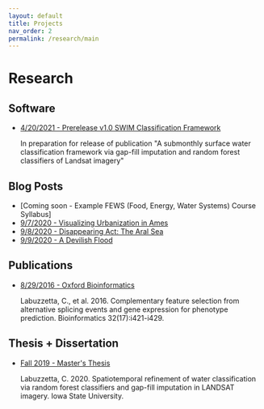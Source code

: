 ```yaml
---
layout: default
title: Projects
nav_order: 2
permalink: /research/main
---
```


Research
==========

Software
----------
* [4/20/2021 - Prerelease v1.0 SWIM Classification Framework](https://github.com/labuzzetta/swim/tree/v1.0-beta)

  In preparation for release of publication "A submonthly surface water classification framework via gap-fill imputation and random forest classifiers of Landsat imagery"

Blog Posts
----------
* [Coming soon - Example FEWS (Food, Energy, Water Systems) Course Syllabus]
* [9/7/2020 - Visualizing Urbanization in Ames](http://labuzzetta.github.io/research/ames)
* [9/8/2020 - Disappearing Act: The Aral Sea](http://labuzzetta.github.io/research/aral_sea)
* [9/9/2020 - A Devilish Flood](http://labuzzetta.github.io/research/devils_lake)
<!-- * [Coming soon - Data Management]() -->
<!-- * [Coming soon - What is the Food, Energy, Water (FEW) Nexus]() -->
<!-- * [Coming soon - Coursera FEWs Course Review]() -->

Publications
----------
* [8/29/2016 - Oxford Bioinformatics](https://academic.oup.com/bioinformatics/article/32/17/i421/2450760)
  
  Labuzzetta, C., et al. 2016. Complementary feature selection from alternative splicing events and gene expression for phenotype prediction. Bioinformatics 32(17):i421-i429.

Thesis + Dissertation
----------
* [Fall 2019 - Master's Thesis](https://lib.dr.iastate.edu/creativecomponents/456/)
  
  Labuzzetta, C. 2020. Spatiotemporal refinement of water classification via random forest classifiers and gap-fill imputation in LANDSAT imagery. Iowa State University.

